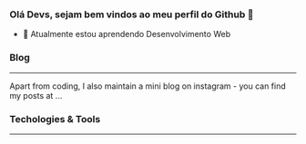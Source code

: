 ### Olá Devs, sejam bem vindos ao meu perfil do Github 👋

- 🌱 Atualmente estou aprendendo Desenvolvimento Web

### Blog
---
Apart from coding, I also maintain a mini blog on instagram - you can find my posts at ...

### Techologies & Tools 
--- 


<!--
**mgckaled/mgckaled** is a ✨ _special_ ✨ repository because its `README.md` (this file) appears on your GitHub profile.

Here are some ideas to get you started:

- 🔭 I’m currently working on ...
- 🌱 I’m currently learning ...
- 👯 I’m looking to collaborate on ...
- 🤔 I’m looking for help with ...
- 💬 Ask me about ...
- 📫 How to reach me: ...
- 😄 Pronouns: ...
- ⚡ Fun fact: ...
-->
